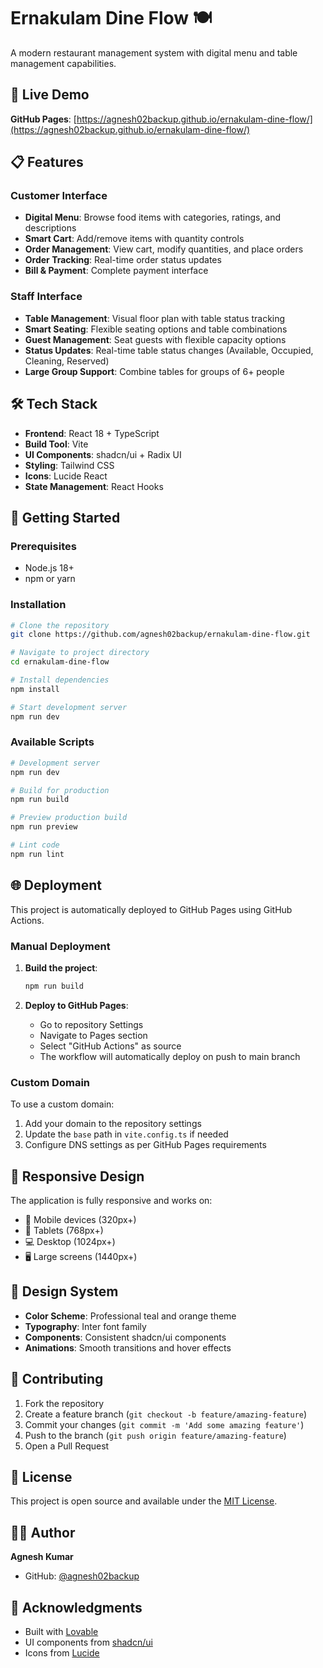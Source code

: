 # Ernakulam Dine Flow 🍽️

A modern restaurant management system with digital menu and table management capabilities.

## 🚀 Live Demo

**GitHub Pages**: [https://agnesh02backup.github.io/ernakulam-dine-flow/](https://agnesh02backup.github.io/ernakulam-dine-flow/)

## 📋 Features

### Customer Interface
- **Digital Menu**: Browse food items with categories, ratings, and descriptions
- **Smart Cart**: Add/remove items with quantity controls
- **Order Management**: View cart, modify quantities, and place orders
- **Order Tracking**: Real-time order status updates
- **Bill & Payment**: Complete payment interface

### Staff Interface
- **Table Management**: Visual floor plan with table status tracking
- **Smart Seating**: Flexible seating options and table combinations
- **Guest Management**: Seat guests with flexible capacity options
- **Status Updates**: Real-time table status changes (Available, Occupied, Cleaning, Reserved)
- **Large Group Support**: Combine tables for groups of 6+ people

## 🛠️ Tech Stack

- **Frontend**: React 18 + TypeScript
- **Build Tool**: Vite
- **UI Components**: shadcn/ui + Radix UI
- **Styling**: Tailwind CSS
- **Icons**: Lucide React
- **State Management**: React Hooks

## 🚀 Getting Started

### Prerequisites
- Node.js 18+ 
- npm or yarn

### Installation

```bash
# Clone the repository
git clone https://github.com/agnesh02backup/ernakulam-dine-flow.git

# Navigate to project directory
cd ernakulam-dine-flow

# Install dependencies
npm install

# Start development server
npm run dev
```

### Available Scripts

```bash
# Development server
npm run dev

# Build for production
npm run build

# Preview production build
npm run preview

# Lint code
npm run lint
```

## 🌐 Deployment

This project is automatically deployed to GitHub Pages using GitHub Actions.

### Manual Deployment

1. **Build the project**:
   ```bash
   npm run build
   ```

2. **Deploy to GitHub Pages**:
   - Go to repository Settings
   - Navigate to Pages section
   - Select "GitHub Actions" as source
   - The workflow will automatically deploy on push to main branch

### Custom Domain

To use a custom domain:
1. Add your domain to the repository settings
2. Update the `base` path in `vite.config.ts` if needed
3. Configure DNS settings as per GitHub Pages requirements

## 📱 Responsive Design

The application is fully responsive and works on:
- 📱 Mobile devices (320px+)
- 📱 Tablets (768px+)
- 💻 Desktop (1024px+)
- 🖥️ Large screens (1440px+)

## 🎨 Design System

- **Color Scheme**: Professional teal and orange theme
- **Typography**: Inter font family
- **Components**: Consistent shadcn/ui components
- **Animations**: Smooth transitions and hover effects

## 🤝 Contributing

1. Fork the repository
2. Create a feature branch (`git checkout -b feature/amazing-feature`)
3. Commit your changes (`git commit -m 'Add some amazing feature'`)
4. Push to the branch (`git push origin feature/amazing-feature`)
5. Open a Pull Request

## 📄 License

This project is open source and available under the [MIT License](LICENSE).

## 👨‍💻 Author

**Agnesh Kumar**
- GitHub: [@agnesh02backup](https://github.com/agnesh02backup)

## 🙏 Acknowledgments

- Built with [Lovable](https://lovable.dev)
- UI components from [shadcn/ui](https://ui.shadcn.com)
- Icons from [Lucide](https://lucide.dev)

